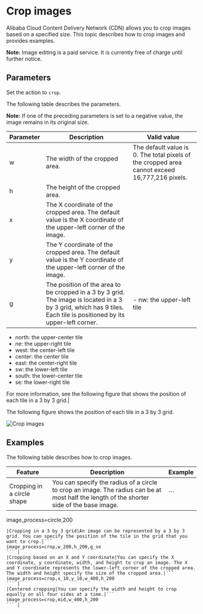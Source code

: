 # Crop images

Alibaba Cloud Content Delivery Network \(CDN\) allows you to crop images based on a specified size. This topic describes how to crop images and provides examples.

**Note:** Image editing is a paid service. It is currently free of charge until further notice.

## Parameters

Set the action to `crop`.

The following table describes the parameters.

**Note:** If one of the preceding parameters is set to a negative value, the image remains in its original size.

|Parameter|Description|Valid value|
|---------|-----------|-----------|
|w|The width of the cropped area.|The default value is 0. The total pixels of the cropped area cannot exceed 16,777,216 pixels.|
|h|The height of the cropped area.|
|x|The X coordinate of the cropped area. The default value is the X coordinate of the upper-left corner of the image.|
|y|The Y coordinate of the cropped area. The default value is the Y coordinate of the upper-left corner of the image.|
|g|The position of the area to be cropped in a 3 by 3 grid. The image is located in a 3 by 3 grid, which has 9 tiles. Each tile is positioned by its upper-left corner.|-   nw: the upper-left tile
-   north: the upper-center tile
-   ne: the upper-right tile
-   west: the center-left tile
-   center: the center tile
-   east: the center-right tile
-   sw: the lower-left tile
-   south: the lower-center tile
-   se: the lower-right tile

For more information, see the following figure that shows the position of each tile in a 3 by 3 grid.|

The following figure shows the position of each tile in a 3 by 3 grid.

![Crop images](https://static-aliyun-doc.oss-accelerate.aliyuncs.com/assets/img/en-US/9230397061/p185134.png)

## Examples

The following table describes how to crop images.

|Feature|Description|Example|
|-------|-----------|-------|
|Cropping in a circle shape|You can specify the radius of a circle to crop an image. The radius can be at most half the length of the shorter side of the base image.|```
image_process=circle,200
``` |
|Cropping in a 3 by 3 grid|An image can be represented by a 3 by 3 grid. You can specify the position of the tile in the grid that you want to crop.|```
image_process=crop,w_200,h_200,g_se
``` |
|Cropping based on an X and Y coordinate|You can specify the X coordinate, y coordinate, width, and height to crop an image. The X and Y coordinate represents the lower-left corner of the cropped area. The width and height specify the size of the cropped area.|```
image_process=crop,x_10,y_10,w_400,h_200
``` |
|Centered cropping|You can specify the width and height to crop equally on all four sides at a time.|```
image_process=crop,mid,w_400,h_200
``` |

